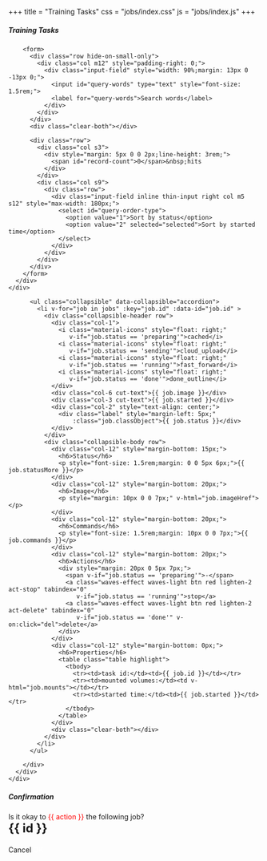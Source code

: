 +++
title = "Training Tasks"
css = "jobs/index.css"
js = "jobs/index.js"
+++

<main>
  <section class="container content-header">
    <div class="row">
      <div class="col s12" style="min-height: 182px;">
        <h5 class="light grey-text text-darken-2">Training Tasks</h5>

        <form>
          <div class="row hide-on-small-only">
            <div class="col m12" style="padding-right: 0;">
              <div class="input-field" style="width: 90%;margin: 13px 0 -13px 0;">
                <input id="query-words" type="text" style="font-size: 1.5rem;">
                <label for="query-words">Search words</label>
              </div>
            </div>
          </div>
          <div class="clear-both"></div>

          <div class="row">
            <div class="col s3">
              <div style="margin: 5px 0 0 2px;line-height: 3rem;">
                <span id="record-count">0</span>&nbsp;hits
              </div>
            </div>
            <div class="col s9">
              <div class="row">
                <div class="input-field inline thin-input right col m5 s12" style="max-width: 180px;">
                  <select id="query-order-type">
                    <option value="1">Sort by status</option>
                    <option value="2" selected="selected">Sort by started time</option>
                  </select>
                </div>
              </div>
            </div>
          </div>
        </form>
      </div>
    </div>
  </section>

  <section class="container main">
    <div class="row">
      <div class="col s12" style="margin-bottom: 15px;">
        <div id="data">

          <ul class="collapsible" data-collapsible="accordion">
            <li v-for="job in jobs" :key="job.id" :data-id="job.id" >
              <div class="collapsible-header row">
                <div class="col-1">
                  <i class="material-icons" style="float: right;"
                     v-if="job.status == 'preparing'">cached</i>
                  <i class="material-icons" style="float: right;"
                     v-if="job.status == 'sending'">cloud_upload</i>
                  <i class="material-icons" style="float: right;"
                     v-if="job.status == 'running'">fast_forward</i>
                  <i class="material-icons" style="float: right;"
                     v-if="job.status == 'done'">done_outline</i>
                </div>
                <div class="col-6 cut-text">{{ job.image }}</div>
                <div class="col-3 cut-text">{{ job.started }}</div>
                <div class="col-2" style="text-align: center;">
                  <div class="label" style="margin-left: 5px;"
                      :class="job.classObject">{{ job.status }}</div>
                </div>
              </div>
              <div class="collapsible-body row">
                <div class="col-12" style="margin-bottom: 15px;">
                  <h6>Status</h6>
                  <p style="font-size: 1.5rem;margin: 0 0 5px 6px;">{{ job.statusMore }}</p>
                </div>
                <div class="col-12" style="margin-bottom: 20px;">
                  <h6>Image</h6>
                  <p style="margin: 10px 0 0 7px;" v-html="job.imageHref"></p>
                </div>
                <div class="col-12" style="margin-bottom: 20px;">
                  <h6>Commands</h6>
                  <p style="font-size: 1.5rem;margin: 10px 0 0 7px;">{{ job.commands }}</p>
                </div>
                <div class="col-12" style="margin-bottom: 20px;">
                  <h6>Actions</h6>
                  <div style="margin: 20px 0 5px 7px;">
                    <span v-if="job.status == 'preparing'">-</span>
                    <a class="waves-effect waves-light btn red lighten-2 act-stop" tabindex="0"
                       v-if="job.status == 'running'">stop</a>
                    <a class="waves-effect waves-light btn red lighten-2 act-delete" tabindex="0"
                       v-if="job.status == 'done'" v-on:click="del">delete</a>
                  </div>
                </div>
                <div class="col-12" style="margin-bottom: 0px;">
                  <h6>Properties</h6>
                  <table class="table highlight">
                    <tbody>
                      <tr><td>task id:</td><td>{{ job.id }}</td></tr>
                      <tr><td>mounted volumes:</td><td v-html="job.mounts"></td></tr>
                      <tr><td>started time:</td><td>{{ job.started }}</td></tr>
                    </tbody>
                  </table>
                </div>
                <div class="clear-both"></div>
              </div>
            </li>
          </ul>

        </div>
      </div>
    </div>

  </section>
</main>

<div id="job-modify" class="modal popup-dialog" style="height: 245px;">
  <div class="modal-content">
    <h5>Confirmation</h5>
  </div>
  <div class="modal-footer row">
    <div class="col-12" style="margin: 15px 0 20px 0;">
      <span>Is it okay to <span style="color:red;">{{ action }}</span> the following job?</span><br>
      <strong style="font-weight: bold;font-size: 1.5rem;">{{ id }}</strong>
    </div>
    <div class="col-12">
      <a class="waves-effect waves-light btn cancel" tabindex="0" v-on:click="close">Cancel</a>
      <a class="waves-effect waves-light btn blue darken-1 delete" tabindex="0"
         style="color: white !important;" v-on:click="exec">OK</a>
    </div>
  </div>
</div>
